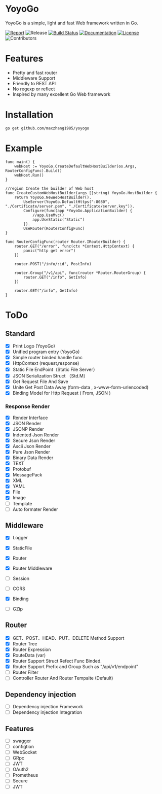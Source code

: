 # YoyoGo
YoyoGo is a simple, light and fast Web framework written in Go. 

[![Report](https://goreportcard.com/badge/github.com/maxzhang1985/yoyogo)](https://goreportcard.com/report/github.com/maxzhang1985/yoyogo)
![Release](https://img.shields.io/github/v/tag/maxzhang1985/yoyogo.svg?color=24B898&label=release&logo=github&sort=semver)
[![Build Status](https://img.shields.io/travis/maxzhang1985/yoyogo.svg)](https://travis-ci.org/maxzhang1985/yoyogo)
[![Documentation](https://img.shields.io/badge/godoc-reference-blue.svg?color=24B898&logo=go&logoColor=ffffff)](https://godoc.org/github.com/maxzhang1985/yoyogo)
[![License](https://img.shields.io/badge/License-MIT-green.svg)](https://opensource.org/licenses/MIT)
![Contributors](https://img.shields.io/github/contributors/maxzhang1985/yoyogo.svg)



# Features
- Pretty and fast router 
- Middleware Support
- Friendly to REST API
- No regexp or reflect
- Inspired by many excellent Go Web framework

# Installation

`go get github.com/maxzhang1985/yoyogo`


# Example
```golang
func main() {
	webHost := YoyoGo.CreateDefaultWebHostBuilder(os.Args, RouterConfigFunc).Build()
	webHost.Run()
}

//region Create the builder of Web host
func CreateCustomWebHostBuilder(args []string) YoyoGo.HostBuilder {
	return YoyoGo.NewWebHostBuilder().
		UseServer(YoyoGo.DefaultHttps(":8080", "./Certificate/server.pem", "./Certificate/server.key")).
		Configure(func(app *YoyoGo.ApplicationBuilder) {
			//app.UseMvc()
			app.UseStatic("Static")
		}).
		UseRouter(RouterConfigFunc)
}

func RouterConfigFunc(router Router.IRouterBuilder) {
	router.GET("/error", func(ctx *Context.HttpContext) {
		panic("http get error")
	})

	router.POST("/info/:id", PostInfo)

	router.Group("/v1/api", func(router *Router.RouterGroup) {
		router.GET("/info", GetInfo)
	})

	router.GET("/info", GetInfo)
}
```

# ToDo
## Standard
* [X] Print Logo (YoyoGo)
* [X] Unified program entry (YoyoGo)
* [X] Simple router binded handle func
* [X] HttpContext (request,response)
* [X] Static File EndPoint（Static File Server）
* [X] JSON Serialization Struct （Std.M）
* [X] Get Request File And Save
* [X] Unite Get Post Data Away (form-data , x-www-form-urlencoded)
* [X] Binding Model for Http Request ( From, JSON ) 
### Response Render
* [X] Render Interface
* [X] JSON Render
* [X] JSONP Render
* [X] Indented Json Render
* [X] Secure Json Render
* [X] Ascii Json Render
* [X] Pure Json Render
* [X] Binary Data Render
* [X] TEXT
* [X] Protobuf
* [X] MessagePack
* [X] XML
* [X] YAML
* [X] File
* [X] Image
* [ ] Template
* [ ] Auto formater Render

## Middleware
* [X] Logger
* [X] StaticFile
* [X] Router
* [X] Router Middleware
* [ ] Session
* [ ] CORS
* [X] Binding
* [ ] GZip	


## Router
* [x] GET、POST、HEAD、PUT、DELETE Method Support
* [x] Router Tree
* [x] Router Expression
* [x] RouteData (var)
* [x] Router Support Struct Refect Func Binded.
* [x] Router Support Prefix and Group Such as "/api/v1/endpoint"
* [ ] Router Filter
* [ ] Controller Router And Router Tempalte (Default)

## Dependency injection
* [ ] Dependency injection Framework
* [ ] Dependency injection Integration

## Features
* [ ] swagger
* [ ] configtion
* [ ] WebSocket
* [ ] GRpc
* [ ] JWT 
* [ ] OAuth2	 
* [ ] Prometheus 
* [ ] Secure
* [ ] JWT 
